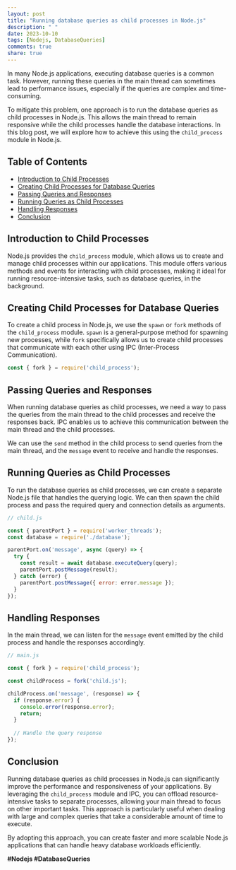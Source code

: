 ```yaml
---
layout: post
title: "Running database queries as child processes in Node.js"
description: " "
date: 2023-10-10
tags: [Nodejs, DatabaseQueries]
comments: true
share: true
---
```


In many Node.js applications, executing database queries is a common task. However, running these queries in the main thread can sometimes lead to performance issues, especially if the queries are complex and time-consuming. 

To mitigate this problem, one approach is to run the database queries as child processes in Node.js. This allows the main thread to remain responsive while the child processes handle the database interactions. In this blog post, we will explore how to achieve this using the `child_process` module in Node.js.

## Table of Contents
- [Introduction to Child Processes](#introduction-to-child-processes)
- [Creating Child Processes for Database Queries](#creating-child-processes-for-database-queries)
- [Passing Queries and Responses](#passing-queries-and-responses)
- [Running Queries as Child Processes](#running-queries-as-child-processes)
- [Handling Responses](#handling-responses)
- [Conclusion](#conclusion)

## Introduction to Child Processes

Node.js provides the `child_process` module, which allows us to create and manage child processes within our applications. This module offers various methods and events for interacting with child processes, making it ideal for running resource-intensive tasks, such as database queries, in the background.

## Creating Child Processes for Database Queries

To create a child process in Node.js, we use the `spawn` or `fork` methods of the `child_process` module. `spawn` is a general-purpose method for spawning new processes, while `fork` specifically allows us to create child processes that communicate with each other using IPC (Inter-Process Communication).

```javascript
const { fork } = require('child_process');
```

## Passing Queries and Responses

When running database queries as child processes, we need a way to pass the queries from the main thread to the child processes and receive the responses back. IPC enables us to achieve this communication between the main thread and the child processes.

We can use the `send` method in the child process to send queries from the main thread, and the `message` event to receive and handle the responses.

## Running Queries as Child Processes

To run the database queries as child processes, we can create a separate Node.js file that handles the querying logic. We can then spawn the child process and pass the required query and connection details as arguments.

```javascript
// child.js

const { parentPort } = require('worker_threads');
const database = require('./database');

parentPort.on('message', async (query) => {
  try {
    const result = await database.executeQuery(query);
    parentPort.postMessage(result);
  } catch (error) {
    parentPort.postMessage({ error: error.message });
  }
});
```

## Handling Responses

In the main thread, we can listen for the `message` event emitted by the child process and handle the responses accordingly.

```javascript
// main.js

const { fork } = require('child_process');

const childProcess = fork('child.js');

childProcess.on('message', (response) => {
  if (response.error) {
    console.error(response.error);
    return;
  }
  
  // Handle the query response
});
```

## Conclusion

Running database queries as child processes in Node.js can significantly improve the performance and responsiveness of your applications. By leveraging the `child_process` module and IPC, you can offload resource-intensive tasks to separate processes, allowing your main thread to focus on other important tasks. This approach is particularly useful when dealing with large and complex queries that take a considerable amount of time to execute.

By adopting this approach, you can create faster and more scalable Node.js applications that can handle heavy database workloads efficiently.

**#Nodejs #DatabaseQueries**